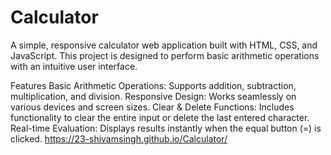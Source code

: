# Calculator
A simple, responsive calculator web application built with HTML, CSS, and JavaScript. This project is designed to perform basic arithmetic operations with an intuitive user interface.

Features
Basic Arithmetic Operations: Supports addition, subtraction, multiplication, and division.
Responsive Design: Works seamlessly on various devices and screen sizes.
Clear & Delete Functions: Includes functionality to clear the entire input or delete the last entered character.
Real-time Evaluation: Displays results instantly when the equal button (=) is clicked.
 https://23-shivamsingh.github.io/Calculator/
